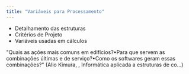 ```yaml
---
title: "Variáveis para Processamento"
---
```

- Detalhamento das estruturas
- Critérios de Projeto
- Variáveis usadas em cálculos


"Quais as ações mais comuns em edifícios?•Para que servem as combinações últimas e de serviço?•Como os softwares geram essas combinações?" (Alio Kimura, , Informática aplicada a estruturas de co...)